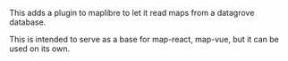 This adds a plugin to maplibre to let it read maps from a datagrove database.

This is intended to serve as a base for map-react, map-vue, but it can be used on its own.

